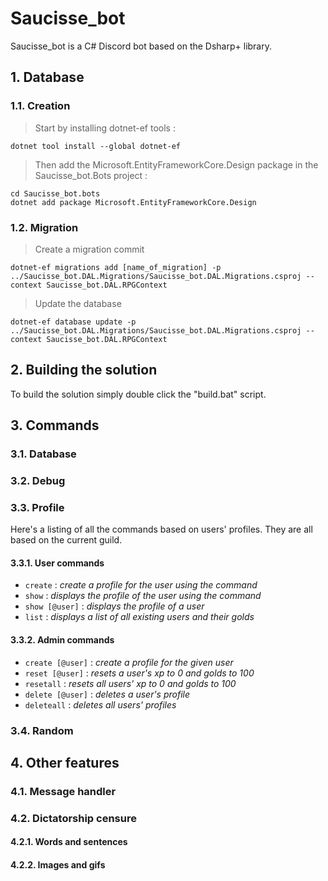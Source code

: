 # Saucisse_bot

Saucisse_bot is a C# Discord bot based on the Dsharp+ library.

## 1. Database
### 1.1. Creation

> Start by installing dotnet-ef tools : <br>
```batch
dotnet tool install --global dotnet-ef
```

> Then add the Microsoft.EntityFrameworkCore.Design package in the Saucisse_bot.Bots project :
```batch
cd Saucisse_bot.bots
dotnet add package Microsoft.EntityFrameworkCore.Design
```

### 1.2. Migration
> Create a migration commit
```batch
dotnet-ef migrations add [name_of_migration] -p ../Saucisse_bot.DAL.Migrations/Saucisse_bot.DAL.Migrations.csproj --context Saucisse_bot.DAL.RPGContext
```

> Update the database
```batch
dotnet-ef database update -p ../Saucisse_bot.DAL.Migrations/Saucisse_bot.DAL.Migrations.csproj --context Saucisse_bot.DAL.RPGContext
```

## 2. Building the solution
To build the solution simply double click the "build.bat" script.

## 3. Commands
### 3.1. Database

### 3.2. Debug

### 3.3. Profile
Here's a listing of all the commands based on users' profiles.
They are all based on the current guild.
#### 3.3.1. User commands
- `create` : *create a profile for the user using the command*
- `show` : *displays the profile of the user using the command*
- `show [@user]` : *displays the profile of a user*
- `list` : *displays a list of all existing users and their golds*
#### 3.3.2. Admin commands
- `create [@user]` : *create a profile for the given user* 
- `reset [@user]` : *resets a user's xp to 0 and golds to 100*
- `resetall` : *resets all users' xp to 0 and golds to 100*
- `delete [@user]` : *deletes a user's profile*
- `deleteall` : *deletes all users' profiles*
### 3.4. Random

## 4. Other features
### 4.1. Message handler

### 4.2. Dictatorship censure
#### 4.2.1. Words and sentences

#### 4.2.2. Images and gifs
